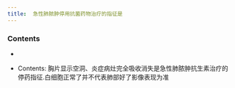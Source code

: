 ```yaml
---
title:  急性肺脓肿停用抗菌药物治疗的指征是
--- 
```


### Contents
- 

- Contents: 胸片显示空洞、炎症病灶完全吸收消失是急性肺脓肿抗生素治疗的停药指征.白细胞正常了并不代表肺部好了影像表现为准


